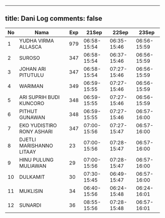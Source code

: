 
---
title: Dani Log
comments: false
---

| No | Nama | Exp | 21Sep | 22Sep | 23Sep |
|-----|-----|-----|-----|-----|-----|
| 1 | YUDHA VIRMA ALLASCA  | 979 | 06:58-15:54 | 06:35-15:46 | 06:56-15:59 |
| 2 | SUROSO  | 347 | 06:58-15:54 | 06:37-15:46 | 06:56-15:59 |
| 3 | JOHAN ARI PITUTULU  | 347 | 06:58-15:54 | 07:27-15:46 | 06:56-15:59 |
| 4 | WARIMAN  | 349 | 06:59-15:55 | 07:27-15:46 | 06:56-15:59 |
| 5 | ARI SUPRIH BUDI KUNCORO  | 348 | 06:59-15:55 | 07:27-15:46 | 06:56-15:59 |
| 6 | PITHUT GUNAWAN  | 348 | 06:59-15:55 | 07:27-15:46 | 06:57-16:00 |
| 7 | EKO YUDISTIRO RONY ASHARI  | 347 | 07:00-15:56 | 07:27-15:47 | 06:57-16:00 |
| 8 | DJETLI MARISHANNO LITAAY  | 23 | 07:00-15:56 | 07:28-15:47 | 06:57-16:00 |
| 9 | HINU PULUNG MULIAWAN  | 29 | 07:00-15:56 | 07:28-15:47 | 06:57-16:00 |
| 10 | DULKAMIT  | 30 | 07:30-15:45 | 06:49-15:47 | 06:57-16:00 |
| 11 | MUKLISIN  | 34 | 06:40-15:56 | 06:24-15:48 | 06:24-16:01 |
| 12 | SUNARDI  | 36 | 08:55-15:56 | 07:28-15:48 | 06:57-16:01 |
